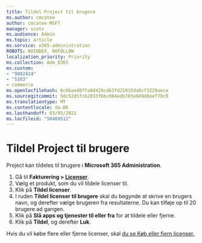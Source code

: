 ```yaml
---
title: Tildel Project til brugere
ms.author: cmcatee
author: cmcatee-MSFT
manager: scotv
ms.audience: Admin
ms.topic: article
ms.service: o365-administration
ROBOTS: NOINDEX, NOFOLLOW
localization_priority: Priority
ms.collection: Adm_O365
ms.custom:
- "9002424"
- "5103"
- commerce
ms.openlocfilehash: 6c6baa48ffa0d429cd63fd21915da6cf3229aeca
ms.sourcegitcommit: 5dc52d5fcb2833fbbc064edb783e609d8eef79c0
ms.translationtype: MT
ms.contentlocale: da-DK
ms.lasthandoff: 03/05/2021
ms.locfileid: "50469512"
---
```

# <a name="assign-project-to-users"></a>Tildel Project til brugere

Project kan tildeles til brugere i **Microsoft 365 Administration**.

1. Gå til **Fakturering > [Licenser](https://go.microsoft.com/fwlink/p/?linkid=842264)**.
2. Vælg et produkt, som du vil tildele licenser til.
3. Klik på **Tildel licenser**.
4. I ruden **Tildel licenser til brugere** skal du begynde at skrive en brugers navn, og derefter vælge brugeren fra resultaterne. Du kan tilføje op til 20 brugere ad gangen.
5. Klik på **Slå apps og tjenester til eller fra** for at tildele eller fjerne.
6. Klik på **Tildel**, og derefter **Luk**.

Hvis du vil købe flere eller fjerne licenser, skal [du se Køb eller fjern licenser.](https://docs.microsoft.com/microsoft-365/commerce/licenses/buy-licenses#buy-or-remove-licenses-for-your-business-subscription)
